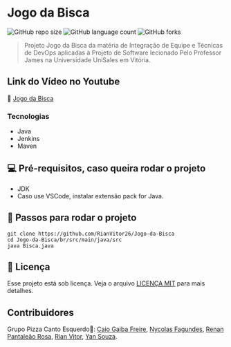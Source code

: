 
# Jogo da Bisca

![GitHub repo size](https://img.shields.io/github/repo-size/RianVitor26/Jogo-da-Bisca?style=for-the-badge)
![GitHub language count](https://img.shields.io/github/languages/count/RianVitor26/Jogo-da-Bisca?style=for-the-badge)
![GitHub forks](https://img.shields.io/github/forks/RianVitor26/Jogo-da-Bisca?style=for-the-badge)

> Projeto Jogo da Bisca da matéria de Integração de Equipe e Técnicas de DevOps aplicadas à Projeto de Software lecionado Pelo Professor James na Universidade UniSales em Vitória.

## Link do Vídeo no Youtube
🔗 [Jogo da Bisca](https://youtu.be/VRMcmNDQWGo)

### Tecnologias
* Java
* Jenkins
* Maven

## 💻 Pré-requisitos, caso queira rodar o projeto
* JDK
* Caso use VSCode, instalar extensão pack for Java.

## 🚀 Passos para rodar o projeto
``` 
git clone https://github.com/RianVitor26/Jogo-da-Bisca
cd Jogo-da-Bisca/br/src/main/java/src
java Bisca.java
````

## 📝 Licença

Esse projeto está sob licença. Veja o arquivo [LICENÇA MIT](https://github.com/RianVitor26/Jogo-da-Bisca/blob/main/LICENCE.md) para mais detalhes.

## Contribuidores

Grupo Pizza Canto Esquerdo🍕: 
[Caio Gaiba Freire](https://github.com/Cgfreire),
[Nycolas Fagundes](https://github.com/nycoolas),
[Renan Pantaleão Rosa](https://github.com/rprosa),
[Rian Vitor](https://github.com/RianVitor26),
[Yan Souza](https://github.com/yansz9).

